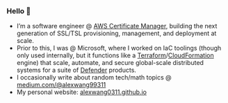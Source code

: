 ### Hello 👋
-  I’m a software engineer @ [AWS Certificate Manager](https://aws.amazon.com/certificate-manager/), building the next generation of SSL/TSL provisioning, management, and deployment at scale.
-  Prior to this, I was @ Microsoft, where I worked on IaC toolings (though only used internally, but it functions like a [Terraform](https://www.terraform.io/)/[CloudFormation](https://docs.aws.amazon.com/AWSCloudFormation/latest/UserGuide/Welcome.html) engine) that scale, automate, and secure global-scale distributed systems for a suite of [Defender](https://www.microsoft.com/en-us/security/business/microsoft-defender) products.
-  I occasionally write about random tech/math topics @ [medium.com/@alexwang99311](https://medium.com/@alexwang99311)
-  My personal website: [alexwang0311.github.io](https://alexwang0311.github.io/)
<!--
**alexwang0311/alexwang0311** is a ✨ _special_ ✨ repository because its `README.md` (this file) appears on your GitHub profile.

Here are some ideas to get you started:


- 🌱 I’m currently learning ...
- 👯 I’m looking to collaborate on ...
- 🤔 I’m looking for help with ...
- 💬 Ask me about ...
- 📫 How to reach me: ...
- 😄 Pronouns: ...
- ⚡ Fun fact: ...
-->
